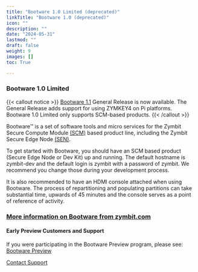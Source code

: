 ```yaml
---
title: "Bootware 1.0 Limited (deprecated)"
linkTitle: "Bootware 1.0 (deprecated)"
icon: ""
description: ""
date: "2024-05-31"
lastmod: ""
draft: false
weight: 9
images: []
toc: True

---
```



### Bootware 1.0 Limited 

{{< callout notice >}}
[Bootware 1.1](../bootware-one-zero-general) General Release is now available. The General Release adds support for using ZYMKEY4 on Pi platforms. Bootware 1.0 Limited only supports SCM-based products.
{{< /callout >}}

Bootware™ is a set of software tools and micro services for the Zymbit Secure Compute Module [(SCM)](https://www.zymbit.com/scm/) based product line, including the Zymbit Secure Edge Node [(SEN)](https://www.zymbit.com/secure-compute-node/). 

To get started with Bootware, you should have an SCM based product (Secure Edge Node or Dev Kit) up and running. The default hostname is zymbit-dev and the default login is zymbit with a password of zymbit. We recommend you change those during your development process.

It is also recommended to have an HDMI console attached when using Bootware. The process of repartitioning and populating partitions can take substantial time, upwards of 45 minutes and the console serves as a point of reference of activity.

### [More information on Bootware from zymbit.com](https://www.zymbit.com/bootware/)


#### Early Preview Customers and Support
    
If you were participating in the Bootware Preview program, please see: [Bootware Preview](../bootware-preview)

[Contact Support](mailto:support@zymbit.com)



